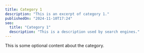 ```yaml
---
title: Category 1
description: "This is an excerpt of category 1."
publishedOn: "2024-11-10T17:24"
seo:
  title: "Category 1"
  description: "This is a description used by search engines."
---
```


This is some optional content about the category.
